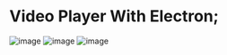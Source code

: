 # Video Player With Electron;

![image](https://user-images.githubusercontent.com/74311184/147816938-21d91b15-5da7-4f5c-adc1-b5f0b486df9a.png)
![image](https://user-images.githubusercontent.com/74311184/147816965-103cdea0-a49d-4cbb-86b6-81f218d542d7.png)
![image](https://user-images.githubusercontent.com/74311184/147816969-2fee1287-706c-43bd-b6ef-bcada3f6fccc.png)
